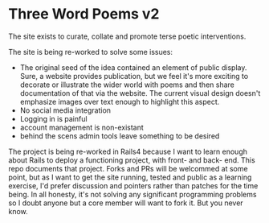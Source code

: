 # Three Word Poems v2

The site exists to curate, collate and promote terse poetic interventions.

The site is being re-worked to solve some issues:
- The original seed of the idea contained an element of public display. Sure, a website provides publication, but we feel it's more exciting to decorate or illustrate the wider world with poems and then share documentation of that via the website. The current visual design doesn't emphasize images over text enough to highlight this aspect.
- No social media integration
- Logging in is painful
- account management is non-existant
- behind the scens admin tools leave something to be desired

The project is being re-worked in Rails4 because I want to learn enough about Rails to deploy a functioning project, with front- and back- end. This repo documents that project. Forks and PRs will be welcommed at some point, but as I want to get the site running, tested and public as a learning exercise, I'd prefer discussion and pointers rather than patches for the time being. In all honesty, it's not solving any significant programming problems so I doubt anyone but a core member will want to fork it. But you never know.